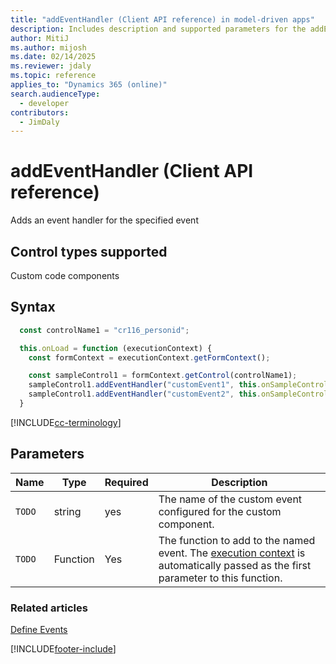 ```yaml
---
title: "addEventHandler (Client API reference) in model-driven apps"
description: Includes description and supported parameters for the addEventHandler method.
author: MitiJ
ms.author: mijosh
ms.date: 02/14/2025
ms.reviewer: jdaly
ms.topic: reference
applies_to: "Dynamics 365 (online)"
search.audienceType: 
  - developer
contributors:
  - JimDaly
---
```

# addEventHandler (Client API reference)

Adds an event handler for the specified event

## Control types supported

Custom code components

## Syntax

```javascript
  const controlName1 = "cr116_personid";

  this.onLoad = function (executionContext) {
    const formContext = executionContext.getFormContext();

    const sampleControl1 = formContext.getControl(controlName1);
    sampleControl1.addEventHandler("customEvent1", this.onSampleControl1CustomEvent1);
    sampleControl1.addEventHandler("customEvent2", this.onSampleControl1CustomEvent2);
  }
```

[!INCLUDE[cc-terminology](../../../../data-platform/includes/cc-terminology.md)]

## Parameters

|Name | Type | Required | Description|
|--|--|--|--|
|`TODO`|string|yes|The name of the custom event configured for the custom component.|
|`TODO` |Function |Yes|The function to add to the named event. The [execution context](../../clientapi-execution-context.md) is automatically passed as the first parameter to this function.|

### Related articles

[Define Events](../../../../component-framework/events.md)

[!INCLUDE[footer-include](../../../../../includes/footer-banner.md)]
